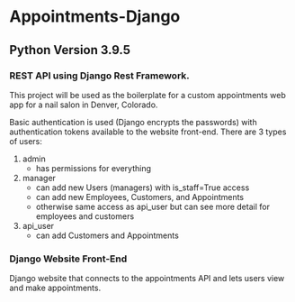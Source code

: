 # Appointments-Django

## Python Version 3.9.5

### REST API using Django Rest Framework. 
This project will be used as the boilerplate for a custom appointments web app for a nail salon in Denver, Colorado.

Basic authentication is used (Django encrypts the passwords) with authentication tokens available to the website front-end. There are 3 types of users:
1. admin
    - has permissions for everything
2. manager
    - can add new Users (managers) with is_staff=True access
    - can add new Employees, Customers, and Appointments 
    - otherwise same access as api_user but can see more detail for employees and customers
3. api_user
    - can add Customers and Appointments

### Django Website Front-End
Django website that connects to the appointments API and lets users view and make appointments.